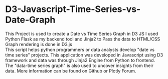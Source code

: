 # D3-Javascript-Time-Series-vs-Date-Graph
This Project is used to create a Date vs Time Series Graph in D3 JS
I used Python Flask as my backend tool and Jinja2 to Pass the data to HTML/CSS
Graph rendering is done in D3.js
<br>This script helps python programmers or data analysts develop "date vs time series" projects. This application was developed in Javascript using D3 framework and data was through Jinja2 Engine from Python to frontend. The "data-time series graph" is also used to uncover insights from their data. More information can be found on Github or Plotly Forum.</br>
